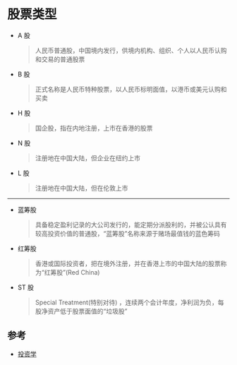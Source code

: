 # 股票类型

- A 股
  > 人民币普通股，中国境内发行，供境内机构、组织、个人以人民币认购和交易的普通股票
- B 股
  > 正式名称是人民币特种股票，以人民币标明面值，以港币或美元认购和买卖
- H 股
  > 国企股，指在内地注册，上市在香港的股票
- N 股
  > 注册地在中国大陆，但企业在纽约上市
- L 股
  > 注册地在中国大陆，但在伦敦上市

---

- 蓝筹股
  > 具备稳定盈利记录的大公司发行的，能定期分派股利的，并被公认具有较高投资价值的普通股，“蓝筹股”名称来源于赌场最值钱的蓝色筹码
- 红筹股
  > 香港或国际投资者，把在境外注册，并在香港上市的中国大陆的股票称为“红筹股”(Red China)
- ST 股
  > Special Treatment(特别对待) ，连续两个会计年度，净利润为负，每股净资产低于股票面值的“垃圾股”

## 参考

- [投资学](https://www.bilibili.com/video/BV1C4411X7zU?p=37)
